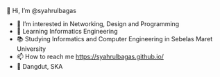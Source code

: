 👋 Hi, I’m @syahrulbagas
- 👀 I’m interested in Networking, Design and Programming
- 🌱 Learning Informatics Engineering
- 📚 Studying Informatics and Computer Engineering in Sebelas Maret University
- 📫 How to reach me https://syahrulbagas.github.io/
- 🎵 Dangdut, SKA

<!-- syahrulbagas/syahrulbagas is a ✨ special ✨ repository because its `README.md` (this file) appears on your GitHub profile.
You can click the Preview link to take a look at your changes.
[![Mail Badge](https://img.shields.io/badge/-SyahrulBagas-e74c3c?style=flat&labelColor=e74c3c&logo=youtube&logoColor=white)](https://youtube.com/syahrulbagas)
[![Mail Badge](https://img.shields.io/badge/-@_syahrulaxl-e84393?style=flat&labelColor=e84393&logo=instagram&logoColor=white)](https://instagram.com/_syahrulaxl)
[![Mail Badge](https://img.shields.io/badge/-SyahrulBagas-c0392b?style=flat&labelColor=c0392b&logo=gmail&logoColor=white)](mailto:syahrulbagas234@gmail.com)
 -->
